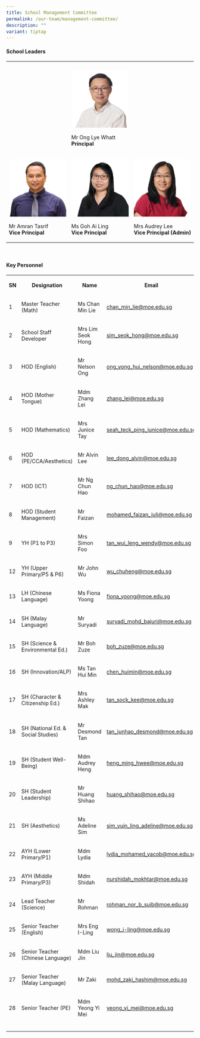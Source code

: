 ```yaml
---
title: School Management Committee
permalink: /our-team/management-committee/
description: ""
variant: tiptap
---
```

<h4>School Leaders</h4>
<table style="minWidth: 75px">
<colgroup>
<col>
<col>
<col>
</colgroup>
<tbody>
<tr>
<th rowspan="1" colspan="1">
<p></p>
</th>
<th rowspan="1" colspan="1">
<p></p>
</th>
<th rowspan="1" colspan="1">
<p></p>
</th>
</tr>
<tr>
<td rowspan="1" colspan="1">
<p></p>
</td>
<td rowspan="1" colspan="1">
<div class="isomer-image-wrapper">
<img style="width: 100%" height="auto" width="100%" src="/images/SL/Mr_Ong_Lye_Whatt_Principal.jpg">
</div>
<p>Mr Ong Lye Whatt
<br><strong>Principal</strong>
</p>
</td>
<td rowspan="1" colspan="1">
<p></p>
</td>
</tr>
<tr>
<td rowspan="1" colspan="1">
<p></p>
<div class="isomer-image-wrapper">
<img style="width: 100%" height="auto" width="100%" src="/images/SL/Mr_Amran_Bin_Tasrif_Vice_Principal_EO.png">
</div>
<p>Mr Amran Tasrif
<br><strong>Vice Principal</strong>
</p>
</td>
<td rowspan="1" colspan="1">
<p></p>
<div class="isomer-image-wrapper">
<img style="width: 100%" height="auto" width="100%" alt="" src="/images/SL/Ms_Goh_Ai_Ling_VP.jpg">
</div>
<p>Ms Goh Ai Ling
<br><strong>Vice Principal</strong>
</p>
</td>
<td rowspan="1" colspan="1">
<p></p>
<div class="isomer-image-wrapper">
<img style="width: 100%" height="auto" width="100%" src="/images/SL/Mrs_Audrey_Lee_Vice_Principal_(Admin).jpg">
</div>
<p>Mrs Audrey Lee
<br><strong>Vice Principal (Admin)</strong>
</p>
</td>
</tr>
</tbody>
</table>
<p>
<br>
</p>
<h4>Key Personnel</h4>
<table style="minWidth: 100px">
<colgroup>
<col>
<col>
<col>
<col>
</colgroup>
<tbody>
<tr>
<th rowspan="1" colspan="1">
<p>SN</p>
</th>
<th rowspan="1" colspan="1">
<p>Designation</p>
</th>
<th rowspan="1" colspan="1">
<p>Name</p>
</th>
<th rowspan="1" colspan="1">
<p>Email</p>
</th>
</tr>
<tr>
<td rowspan="1" colspan="1">
<p>1</p>
</td>
<td rowspan="1" colspan="1">
<p>Master Teacher (Math)</p>
</td>
<td rowspan="1" colspan="1">
<p>Ms Chan Min Lie</p>
</td>
<td rowspan="1" colspan="1">
<p><a href="mailto:chan_min_lie@moe.edu.sg" rel="noopener noreferrer nofollow" target="_blank">chan_min_lie@moe.edu.sg</a>
</p>
</td>
</tr>
<tr>
<td rowspan="1" colspan="1">
<p>2</p>
</td>
<td rowspan="1" colspan="1">
<p>School Staff Developer</p>
</td>
<td rowspan="1" colspan="1">
<p>Mrs Lim Seok Hong</p>
</td>
<td rowspan="1" colspan="1">
<p><a href="mailto:sim_seok_hong@moe.edu.sg" rel="noopener noreferrer nofollow" target="_blank">sim_seok_hong@moe.edu.sg</a>
</p>
</td>
</tr>
<tr>
<td rowspan="1" colspan="1">
<p>3</p>
</td>
<td rowspan="1" colspan="1">
<p>HOD (English)</p>
</td>
<td rowspan="1" colspan="1">
<p>Mr Nelson Ong</p>
</td>
<td rowspan="1" colspan="1">
<p><a href="mailto:ong_yong_hui_nelson@moe.edu.sg" rel="noopener noreferrer nofollow" target="_blank">ong_yong_hui_nelson@moe.edu.sg</a>
</p>
</td>
</tr>
<tr>
<td rowspan="1" colspan="1">
<p>4</p>
</td>
<td rowspan="1" colspan="1">
<p>HOD (Mother Tongue)</p>
</td>
<td rowspan="1" colspan="1">
<p>Mdm Zhang Lei</p>
</td>
<td rowspan="1" colspan="1">
<p><a href="mailto:zhang_lei@moe.edu.sg" rel="noopener noreferrer nofollow" target="_blank">zhang_lei@moe.edu.sg</a>
</p>
</td>
</tr>
<tr>
<td rowspan="1" colspan="1">
<p>5</p>
</td>
<td rowspan="1" colspan="1">
<p>HOD (Mathematics)</p>
</td>
<td rowspan="1" colspan="1">
<p>Mrs Junice Tay</p>
</td>
<td rowspan="1" colspan="1">
<p><a href="mailto:seah_teck_ping_junice@moe.edu.sg" rel="noopener noreferrer nofollow" target="_blank">seah_teck_ping_junice@moe.edu.sg</a>
</p>
</td>
</tr>
<tr>
<td rowspan="1" colspan="1">
<p>6</p>
</td>
<td rowspan="1" colspan="1">
<p>HOD (PE/CCA/Aesthetics)</p>
</td>
<td rowspan="1" colspan="1">
<p>Mr Alvin Lee</p>
</td>
<td rowspan="1" colspan="1">
<p><a href="mailto:lee_dong_alvin@moe.edu.sg" rel="noopener noreferrer nofollow" target="_blank">lee_dong_alvin@moe.edu.sg</a>
</p>
</td>
</tr>
<tr>
<td rowspan="1" colspan="1">
<p>7</p>
</td>
<td rowspan="1" colspan="1">
<p>HOD (ICT)</p>
</td>
<td rowspan="1" colspan="1">
<p>Mr Ng Chun Hao</p>
</td>
<td rowspan="1" colspan="1">
<p><a href="mailto:ng_chun_hao@moe.edu.sg" rel="noopener noreferrer nofollow" target="_blank">ng_chun_hao@moe.edu.sg</a>
</p>
</td>
</tr>
<tr>
<td rowspan="1" colspan="1">
<p>8</p>
</td>
<td rowspan="1" colspan="1">
<p>HOD (Student Management)</p>
</td>
<td rowspan="1" colspan="1">
<p>Mr Faizan</p>
</td>
<td rowspan="1" colspan="1">
<p><a href="mailto:mohamed_faizan_juli@moe.edu.sg" rel="noopener noreferrer nofollow" target="_blank">mohamed_faizan_juli@moe.edu.sg</a>
</p>
</td>
</tr>
<tr>
<td rowspan="1" colspan="1">
<p>9</p>
</td>
<td rowspan="1" colspan="1">
<p>YH (P1 to P3)</p>
</td>
<td rowspan="1" colspan="1">
<p>Mrs Simon Foo</p>
</td>
<td rowspan="1" colspan="1">
<p><a href="mailto:tan_wui_leng_wendy@moe.edu.sg" rel="noopener noreferrer nofollow" target="_blank">tan_wui_leng_wendy@moe.edu.sg</a>
</p>
</td>
</tr>
<tr>
<td rowspan="1" colspan="1">
<p>12</p>
</td>
<td rowspan="1" colspan="1">
<p>YH (Upper Primary/P5 &amp; P6)</p>
</td>
<td rowspan="1" colspan="1">
<p>Mr John Wu</p>
</td>
<td rowspan="1" colspan="1">
<p><a href="mailto:wu_chuheng@moe.edu.sg" rel="noopener noreferrer nofollow" target="_blank">wu_chuheng@moe.edu.sg</a>
</p>
</td>
</tr>
<tr>
<td rowspan="1" colspan="1">
<p>13</p>
</td>
<td rowspan="1" colspan="1">
<p>LH (Chinese Language)</p>
</td>
<td rowspan="1" colspan="1">
<p>Ms Fiona Yoong</p>
</td>
<td rowspan="1" colspan="1">
<p><a href="mailto:fiona_yoong@moe.edu.sg" rel="noopener noreferrer nofollow" target="_blank">fiona_yoong@moe.edu.sg</a>
</p>
</td>
</tr>
<tr>
<td rowspan="1" colspan="1">
<p>14</p>
</td>
<td rowspan="1" colspan="1">
<p>SH (Malay Language)</p>
</td>
<td rowspan="1" colspan="1">
<p>Mr Suryadi</p>
</td>
<td rowspan="1" colspan="1">
<p><a href="mailto:suryadi_mohd_bajuri@moe.edu.sg" rel="noopener noreferrer nofollow" target="_blank">suryadi_mohd_bajuri@moe.edu.sg</a>
</p>
</td>
</tr>
<tr>
<td rowspan="1" colspan="1">
<p>15</p>
</td>
<td rowspan="1" colspan="1">
<p>SH (Science &amp; Environmental Ed.)</p>
</td>
<td rowspan="1" colspan="1">
<p>Mr Boh Zuze</p>
</td>
<td rowspan="1" colspan="1">
<p><a href="mailto:boh_zuze@moe.edu.sg" rel="noopener noreferrer nofollow" target="_blank">boh_zuze@moe.edu.sg</a>
</p>
</td>
</tr>
<tr>
<td rowspan="1" colspan="1">
<p>16</p>
</td>
<td rowspan="1" colspan="1">
<p>SH (Innovation/ALP)</p>
</td>
<td rowspan="1" colspan="1">
<p>Ms Tan Hui Min</p>
</td>
<td rowspan="1" colspan="1">
<p><a href="mailto:chen_huimin@moe.edu.sg" rel="noopener noreferrer nofollow" target="_blank">chen_huimin@moe.edu.sg</a>
</p>
</td>
</tr>
<tr>
<td rowspan="1" colspan="1">
<p>17</p>
</td>
<td rowspan="1" colspan="1">
<p>SH (Character &amp; Citizenship Ed.)</p>
</td>
<td rowspan="1" colspan="1">
<p>Mrs Ashley Mak</p>
</td>
<td rowspan="1" colspan="1">
<p><a href="mailto:tan_sock_kee@moe.edu.sg" rel="noopener noreferrer nofollow" target="_blank">tan_sock_kee@moe.edu.sg</a>
</p>
</td>
</tr>
<tr>
<td rowspan="1" colspan="1">
<p>18</p>
</td>
<td rowspan="1" colspan="1">
<p>SH (National Ed. &amp; Social Studies)</p>
</td>
<td rowspan="1" colspan="1">
<p>Mr Desmond Tan</p>
</td>
<td rowspan="1" colspan="1">
<p><a href="tan_junhao_desmond@moe.edu.sg" rel="noopener noreferrer nofollow" target="_blank">tan_junhao_desmond@moe.edu.sg</a>
</p>
</td>
</tr>
<tr>
<td rowspan="1" colspan="1">
<p>19</p>
</td>
<td rowspan="1" colspan="1">
<p>SH (Student Well-Being)</p>
</td>
<td rowspan="1" colspan="1">
<p>Mdm Audrey Heng</p>
</td>
<td rowspan="1" colspan="1">
<p><a href="mailto:heng_ming_hwee@moe.edu.sg" rel="noopener noreferrer nofollow" target="_blank">heng_ming_hwee@moe.edu.sg</a>
</p>
</td>
</tr>
<tr>
<td rowspan="1" colspan="1">
<p>20</p>
</td>
<td rowspan="1" colspan="1">
<p>SH (Student Leadership)</p>
</td>
<td rowspan="1" colspan="1">
<p>Mr Huang Shihao</p>
</td>
<td rowspan="1" colspan="1">
<p><a href="mailto:huang_shihao@moe.edu.sg" rel="noopener noreferrer nofollow" target="_blank">huang_shihao@moe.edu.sg</a>
</p>
</td>
</tr>
<tr>
<td rowspan="1" colspan="1">
<p>21</p>
</td>
<td rowspan="1" colspan="1">
<p>SH (Aesthetics)</p>
</td>
<td rowspan="1" colspan="1">
<p>Ms Adeline Sim</p>
<p></p>
</td>
<td rowspan="1" colspan="1">
<p><a href="sim_yuin_ling_adeline@moe.edu.sg" rel="noopener noreferrer nofollow" target="_blank">sim_yuin_ling_adeline@moe.edu.sg</a>
</p>
</td>
</tr>
<tr>
<td rowspan="1" colspan="1">
<p>22</p>
</td>
<td rowspan="1" colspan="1">
<p>AYH (Lower Primary/P1)</p>
</td>
<td rowspan="1" colspan="1">
<p>Mdm Lydia</p>
</td>
<td rowspan="1" colspan="1">
<p><a href="mailto:lydia_mohamed_yacob@moe.edu.sg" rel="noopener noreferrer nofollow" target="_blank">lydia_mohamed_yacob@moe.edu.sg</a>
</p>
</td>
</tr>
<tr>
<td rowspan="1" colspan="1">
<p>23</p>
</td>
<td rowspan="1" colspan="1">
<p>AYH (Middle Primary/P3)</p>
</td>
<td rowspan="1" colspan="1">
<p>Mdm Shidah</p>
</td>
<td rowspan="1" colspan="1">
<p><a href="nurshidah_mokhtar@moe.edu.sg" rel="noopener noreferrer nofollow" target="_blank">nurshidah_mokhtar@moe.edu.sg</a>
</p>
</td>
</tr>
<tr>
<td rowspan="1" colspan="1">
<p>24</p>
</td>
<td rowspan="1" colspan="1">
<p>Lead Teacher (Science)</p>
</td>
<td rowspan="1" colspan="1">
<p>Mr Rohman</p>
</td>
<td rowspan="1" colspan="1">
<p><a href="mailto:rohman_nor_b_suib@moe.edu.sg" rel="noopener noreferrer nofollow" target="_blank">rohman_nor_b_suib@moe.edu.sg</a>
</p>
</td>
</tr>
<tr>
<td rowspan="1" colspan="1">
<p>25</p>
</td>
<td rowspan="1" colspan="1">
<p>Senior Teacher (English)</p>
</td>
<td rowspan="1" colspan="1">
<p>Mrs Eng I-Ling</p>
</td>
<td rowspan="1" colspan="1">
<p><a href="mailto:wong_i-ling@moe.edu.sg" rel="noopener noreferrer nofollow" target="_blank">wong_i-ling@moe.edu.sg</a>
</p>
</td>
</tr>
<tr>
<td rowspan="1" colspan="1">
<p>26</p>
</td>
<td rowspan="1" colspan="1">
<p>Senior Teacher (Chinese Language)</p>
</td>
<td rowspan="1" colspan="1">
<p>Mdm Liu Jin</p>
</td>
<td rowspan="1" colspan="1">
<p><a href="mailto:liu_jin@moe.edu.sg" rel="noopener noreferrer nofollow" target="_blank">liu_jin@moe.edu.sg</a>
</p>
</td>
</tr>
<tr>
<td rowspan="1" colspan="1">
<p>27</p>
</td>
<td rowspan="1" colspan="1">
<p>Senior Teacher (Malay Language)</p>
</td>
<td rowspan="1" colspan="1">
<p>Mr Zaki</p>
</td>
<td rowspan="1" colspan="1">
<p><a href="mailto:mohd_zaki_hashim@moe.edu.sg" rel="noopener noreferrer nofollow" target="_blank">mohd_zaki_hashim@moe.edu.sg</a>
</p>
</td>
</tr>
<tr>
<td rowspan="1" colspan="1">
<p>28</p>
</td>
<td rowspan="1" colspan="1">
<p>Senior Teacher (PE)</p>
</td>
<td rowspan="1" colspan="1">
<p>Mdm Yeong Yi Mei</p>
</td>
<td rowspan="1" colspan="1">
<p><a href="mailto:yeong_yi_mei@moe.edu.sg" rel="noopener noreferrer nofollow" target="_blank">yeong_yi_mei@moe.edu.sg</a>
</p>
</td>
</tr>
<tr>
<td rowspan="1" colspan="1">
<p></p>
</td>
<td rowspan="1" colspan="1">
<p></p>
</td>
<td rowspan="1" colspan="1">
<p></p>
</td>
<td rowspan="1" colspan="1">
<p></p>
</td>
</tr>
</tbody>
</table>
<p></p>